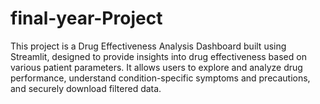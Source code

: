 # final-year-Project
This project is a Drug Effectiveness Analysis Dashboard built using Streamlit, designed to provide insights into drug effectiveness based on various patient parameters. It allows users to explore and analyze drug performance, understand condition-specific symptoms and precautions, and securely download filtered data.
